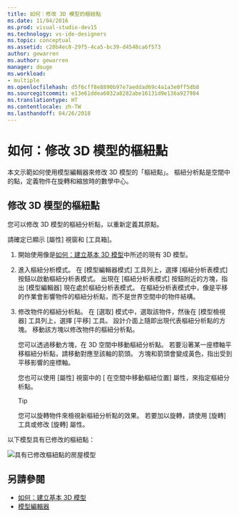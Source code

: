 ```yaml
---
title: 如何：修改 3D 模型的樞紐點
ms.date: 11/04/2016
ms.prod: visual-studio-dev15
ms.technology: vs-ide-designers
ms.topic: conceptual
ms.assetid: c20b4ec8-29f5-4ca5-bc39-d4548ca6f573
author: gewarren
ms.author: gewarren
manager: douge
ms.workload:
- multiple
ms.openlocfilehash: d5f6cff8e8890b97e7aeddad69c4a1a3e0ff5db8
ms.sourcegitcommit: e13e61ddea6032a8282abe16131d9e136a927984
ms.translationtype: HT
ms.contentlocale: zh-TW
ms.lasthandoff: 04/26/2018
---
```

# <a name="how-to-modify-the-pivot-point-of-a-3d-model"></a>如何：修改 3D 模型的樞紐點

本文示範如何使用模型編輯器來修改 3D 模型的「樞紐點」。 樞紐分析點是空間中的點，定義物件在旋轉和縮放時的數學中心。

## <a name="modify-the-pivot-point-of-a-3d-model"></a>修改 3D 模型的樞紐點

您可以修改 3D 模型的樞紐分析點，以重新定義其原點。

請確定已顯示 [屬性] 視窗和 [工具箱]。

1.  開始使用像是[如何：建立基本 3D 模型](../designers/how-to-create-a-basic-3-d-model.md)中所述的現有 3D 模型。

2.  進入樞紐分析模式。 在 [模型編輯器模式] 工具列上，選擇 [樞紐分析表模式] 按鈕以啟動樞紐分析表模式。 出現在 [樞紐分析表模式] 按鈕附近的方塊，指出 [模型編輯器] 現在處於樞紐分析表模式。 在樞紐分析表模式中，像是平移的作業會影響物件的樞紐分析點，而不是世界空間中的物件結構。

3.  修改物件的樞紐分析點。 在 [選取] 模式中，選取該物件，然後在 [模型檢視器] 工具列上，選擇 [平移] 工具。 設計介面上隨即出現代表樞紐分析點的方塊。 移動該方塊以修改物件的樞紐分析點。

     您可以透過移動方塊，在 3D 空間中移動樞紐分析點。 若要沿著某一座標軸平移樞紐分析點，請移動對應至該軸的箭頭。 方塊和箭頭會變成黃色，指出受到平移影響的座標軸。

     您也可以使用 [屬性] 視窗中的 [ 在空間中移動樞紐位置] 屬性，來指定樞紐分析點。

    > [!TIP]
    > 您可以旋轉物件來檢視新樞紐分析點的效果。 若要加以旋轉，請使用 [旋轉] 工具或修改 [旋轉] 屬性。

以下模型具有已修改的樞紐點：

![具有已修改樞紐點的房屋模型](../designers/media/digit-modified-model.png "Digit-Modified-Model")

## <a name="see-also"></a>另請參閱

- [如何：建立基本 3D 模型](../designers/how-to-create-a-basic-3-d-model.md)
- [模型編輯器](../designers/model-editor.md)